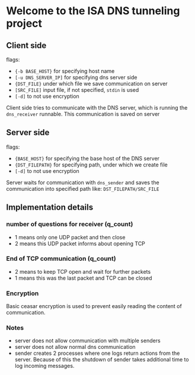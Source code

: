 # Welcome to the ISA DNS tunneling project

## Client side
flags:
* `{-b BASE_HOST}` for specifying host name
* `[-u DNS_SERVER_IP]` for specifying dns server side
* `{DST_FILE}` under which file we save communication on server
* `[SRC_FILE]` input file, if not specified, `stdin` is used
* `[-d]` to not use encryption

Client side tries to communicate with the DNS server, which is running the `dns_receiver` runnable. This communication is saved on server

## Server side
flags:
* `{BASE_HOST}` for specifying the base host of the DNS server
* `{DST_FILEPATH}` for specifying path, under which we create file
* `[-d]` to not use encryption

Server waits for communication with `dns_sender` and saves the communication into specified path like: `DST_FILEPATH/SRC_FILE`

## Implementation details

### number of questions for receiver (q_count)
* 1 means only one UDP packet and then close
* 2 means this UDP packet informs about opening TCP

### End of TCP communication (q_count)
* 2 means to keep TCP open and wait for further packets
* 1 means this was the last packet and TCP can be closed

### Encryption
Basic ceasar encryption is used to prevent easily reading the content of communication.

### Notes
* server does not allow communication with multiple senders
* server does not allow normal dns communication
* sender creates 2 processes where one logs return actions from the server. Because of this the shutdown of sender takes additional time to log incoming messages.